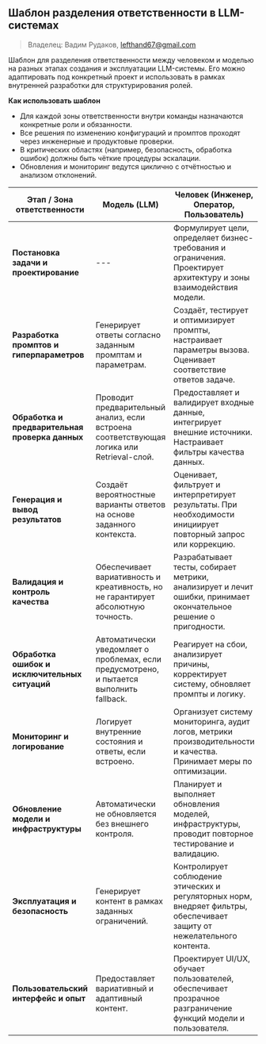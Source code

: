 ## Шаблон разделения ответственности в LLM-системах

> Владелец: Вадим Рудаков, lefthand67@gmail.com

Шаблон для разделения ответственности между человеком и моделью на разных этапах создания и эксплуатации LLM-системы. Его можно адаптировать под конкретный проект и использовать в рамках внутренней разработки для структурирования ролей.

**Как использовать шаблон**

- Для каждой зоны ответственности внутри команды назначаются конкретные роли и обязанности.  
- Все решения по изменению конфигураций и промптов проходят через инженерные и продуктовые проверки.  
- В критических областях (например, безопасность, обработка ошибок) должны быть чёткие процедуры эскалации.  
- Обновления и мониторинг ведутся циклично с отчётностью и анализом отклонений.


| Этап / Зона ответственности            | Модель (LLM)                                      | Человек (Инженер, Оператор, Пользователь)         |
|---------------------------------------|-------------------------------------------------|--------------------------------------------------|
| **Постановка задачи и проектирование**| ---                                             | Формулирует цели, определяет бизнес-требования и ограничения. Проектирует архитектуру и зоны взаимодействия модели. |
| **Разработка промптов и гиперпараметров** | Генерирует ответы согласно заданным промптам и параметрам. | Создаёт, тестирует и оптимизирует промпты, настраивает параметры вызова. Оценивает соответствие ответов задаче. |
| **Обработка и предварительная проверка данных** | Проводит предварительный анализ, если встроена соответствующая логика или Retrieval-слой. | Предоставляет и валидирует входные данные, интегрирует внешние источники. Настраивает фильтры качества данных. |
| **Генерация и вывод результатов**     | Создаёт вероятностные варианты ответов на основе заданного контекста. | Оценивает, фильтрует и интерпретирует результаты. При необходимости инициирует повторный запрос или коррекцию. |
| **Валидация и контроль качества**     | Обеспечивает вариативность и креативность, но не гарантирует абсолютную точность. | Разрабатывает тесты, собирает метрики, анализирует и лечит ошибки, принимает окончательное решение о пригодности. |
| **Обработка ошибок и исключительных ситуаций** | Автоматически уведомляет о проблемах, если предусмотрено, и пытается выполнить fallback. | Реагирует на сбои, анализирует причины, корректирует систему, обновляет промпты и логику. |
| **Мониторинг и логирование**           | Логирует внутренние состояния и ответы, если встроено. | Организует систему мониторинга, аудит логов, метрики производительности и качества. Принимает меры по оптимизации. |
| **Обновление модели и инфраструктуры**| Автоматически не обновляется без внешнего контроля. | Планирует и выполняет обновления моделей, инфраструктуры, проводит повторное тестирование и валидацию. |
| **Эксплуатация и безопасность**       | Генерирует контент в рамках заданных ограничений. | Контролирует соблюдение этических и регуляторных норм, внедряет фильтры, обеспечивает защиту от нежелательного контента. |
| **Пользовательский интерфейс и опыт** | Предоставляет вариативный и адаптивный контент. | Проектирует UI/UX, обучает пользователей, обеспечивает прозрачное разграничение функций модели и пользователя. |
